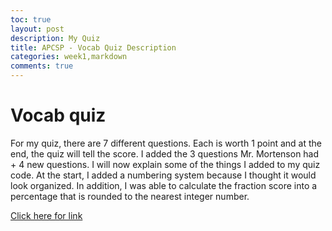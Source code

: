 ```yaml
---
toc: true
layout: post
description: My Quiz
title: APCSP - Vocab Quiz Description
categories: week1,markdown
comments: true
---
```

# Vocab quiz
For my quiz, there are 7 different questions. Each is worth 1 point and at the end, the quiz will tell the score. I added the 3 questions Mr. Mortenson had + 4 new questions. I will now explain some of the things I added to my quiz code. At the start, I added a numbering system because I thought it would look organized. In addition, I was able to calculate the fraction score into a percentage that is rounded to the nearest integer number. 

[Click here for link](https://nsk1207.github.io/fastpages_nathan/jupyter/2022/08/28/quiz.html)
